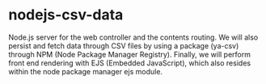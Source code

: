# nodejs-csv-data
Node.js server for the web controller and the contents routing. We will also persist and fetch data through CSV files by using a package (ya-csv) through NPM (Node Package Manager Registry). Finally, we will perform front end rendering with EJS (Embedded JavaScript), which also resides within the node package manager ejs module.
